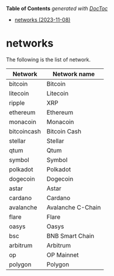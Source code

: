 <!-- START doctoc generated TOC please keep comment here to allow auto update -->
<!-- DON'T EDIT THIS SECTION, INSTEAD RE-RUN doctoc TO UPDATE -->
**Table of Contents**  *generated with [DocToc](https://github.com/thlorenz/doctoc)*

- [networks (2023-11-08)](#networks-2023-11-08)

<!-- END doctoc generated TOC please keep comment here to allow auto update -->

# networks

The following is the list of network.

Network | Network name
------------ | ------------
bitcoin | Bitcoin
litecoin | Litecoin
ripple | XRP
ethereum | Ethereum
monacoin | Monacoin
bitcoincash | Bitcoin Cash
stellar | Stellar
qtum | Qtum
symbol | Symbol
polkadot | Polkadot
dogecoin | Dogecoin
astar | Astar
cardano | Cardano
avalanche | Avalanche C-Chain
flare | Flare
oasys | Oasys
bsc | BNB Smart Chain
arbitrum | Arbitrum
op | OP Mainnet
polygon | Polygon

